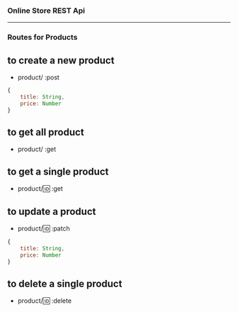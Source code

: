 ### Online Store REST Api

---

### Routes for Products

## to create a new product

- product/ :post

```js
{
    title: String,
    price: Number
}
```

## to get all product

- product/ :get

## to get a single product

- product/:id: :get

## to update a product

- product/:id: :patch

```js
{
    title: String,
    price: Number
}
```

## to delete a single product

- product/:id: :delete
